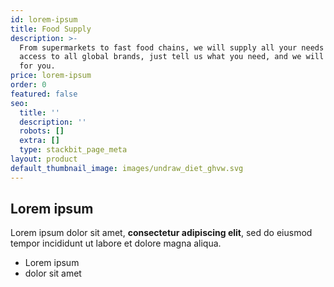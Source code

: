 ```yaml
---
id: lorem-ipsum
title: Food Supply
description: >-
  From supermarkets to fast food chains, we will supply all your needs We have
  access to all global brands, just tell us what you need, and we will get it
  for you.
price: lorem-ipsum
order: 0
featured: false
seo:
  title: ''
  description: ''
  robots: []
  extra: []
  type: stackbit_page_meta
layout: product
default_thumbnail_image: images/undraw_diet_ghvw.svg
---
```

## Lorem ipsum

Lorem ipsum dolor sit amet, **consectetur adipiscing elit**, sed do eiusmod tempor incididunt ut labore et dolore magna aliqua.

- Lorem ipsum
- dolor sit amet